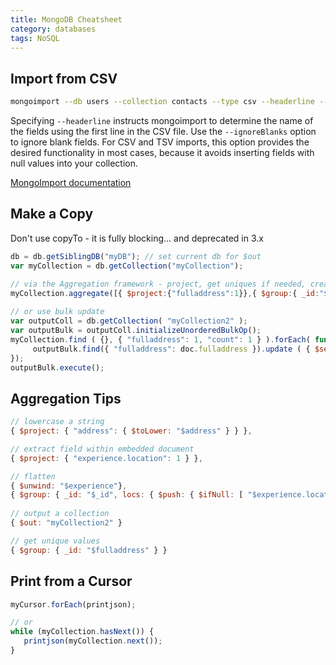 ```yaml
---
title: MongoDB Cheatsheet
category: databases
tags: NoSQL
---
```


## Import from CSV

```bash
mongoimport --db users --collection contacts --type csv --headerline --file contacts.csv
```

Specifying `--headerline` instructs mongoimport to determine the name of the fields using the first line in the CSV file.
Use the `--ignoreBlanks` option to ignore blank fields. For CSV and TSV imports, this option provides the desired functionality in most cases, because it avoids inserting fields with null values into your collection.

[MongoImport documentation](https://docs.mongodb.org/manual/reference/program/mongoimport/ )


## Make a Copy

Don't use copyTo - it is fully blocking... and deprecated in 3.x

```js
db = db.getSiblingDB("myDB"); // set current db for $out
var myCollection = db.getCollection("myCollection");

// via the Aggregation framework - project, get uniques if needed, create a new collection
myCollection.aggregate([{ $project:{"fulladdress":1}},{ $group:{ _id:"$fulladdress"}},{ $out:"myCollection2"}], { allowDiskUse:true }); 
  
// or use bulk update
var outputColl = db.getCollection( "myCollection2" );
var outputBulk = outputColl.initializeUnorderedBulkOp();
myCollection.find ( {}, { "fulladdress": 1, "count": 1 } ).forEach( function(doc) {
     outputBulk.find({ "fulladdress": doc.fulladdress }).update ( { $set : { "count": doc.count  } });
});
outputBulk.execute();
```

## Aggregation Tips

```js
// lowercase a string 
{ $project: { "address": { $toLower: "$address" } } },

// extract field within embedded document
{ $project: { "experience.location": 1 } },

// flatten 
{ $unwind: "$experience"},
{ $group: { _id: "$_id", locs: { $push: { $ifNull: [ "$experience.location", "undefined" ] } } } }
 
// output a collection
{ $out: "myCollection2" }

// get unique values 
{ $group: { _id: "$fulladdress" } }
```

## Print from a Cursor

```js
myCursor.forEach(printjson);

// or
while (myCollection.hasNext()) {
   printjson(myCollection.next());
} 
```